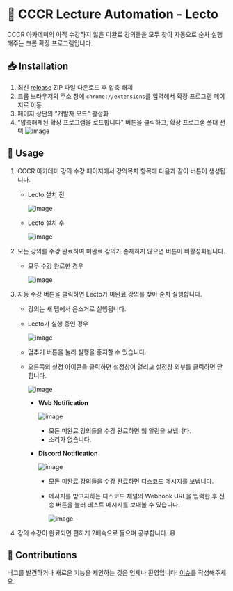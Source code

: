 # 🚀 CCCR Lecture Automation - Lecto

CCCR 아카데미의 아직 수강하지 않은 미완료 강의들을 모두 찾아 자동으로 순차 실행해주는 크롬 확장 프로그램입니다.

## 📥 Installation

1. 최신 [release](https://github.com/do0ori/lecto-cccr/releases) ZIP 파일 다운로드 후 압축 해제
2. 크롬 브라우저의 주소 창에 `chrome://extensions`를 입력해서 확장 프로그램 페이지로 이동
3. 페이지 상단의 "개발자 모드" 활성화
4. "압축해제된 확장 프로그램을 로드합니다" 버튼을 클릭하고, 확장 프로그램 폴더 선택
   ![image](https://github.com/user-attachments/assets/075cc118-00eb-40f4-acd4-19d8dd7b447b)

## 📖 Usage

1. CCCR 아카데미 강의 수강 페이지에서 강의목차 항목에 다음과 같이 버튼이 생성됩니다.

    - Lecto 설치 전

        ![image](https://github.com/user-attachments/assets/7e657fe6-6947-4207-a538-dae439a2ad0d)

    - Lecto 설치 후

        ![image](https://github.com/user-attachments/assets/0146d95b-b806-4da0-946e-b88407347d02)

2. 모든 강의를 수강 완료하여 미완료 강의가 존재하지 않으면 버튼이 비활성화됩니다.

    - 모두 수강 완료한 경우

        ![image](https://github.com/user-attachments/assets/b1be45a0-64af-4c4c-b76e-0abeea48b059)

3. 자동 수강 버튼을 클릭하면 Lecto가 미완료 강의를 찾아 순차 실행합니다.

    - 강의는 새 탭에서 음소거로 실행됩니다.
    - Lecto가 실행 중인 경우

        ![image](https://github.com/user-attachments/assets/5ad4d0f4-a852-496a-9b1e-a6fb297a9b54)

    - 멈추기 버튼을 눌러 실행을 중지할 수 있습니다.
    - 오른쪽의 설정 아이콘을 클릭하면 설정창이 열리고 설정창 외부를 클릭하면 닫힙니다.

        ![image](https://github.com/user-attachments/assets/1f7527ca-952e-40e6-a2ef-e5e8c064414f)

        - **Web Notification**

            ![image](https://github.com/user-attachments/assets/0ca41857-1afb-4365-8f2a-91cd01c486a5)

            - 모든 미완료 강의들을 수강 완료하면 웹 알림을 보냅니다.
            - 소리가 없습니다.

        - **Discord Notification**

            ![image](https://github.com/user-attachments/assets/24196732-7fe9-4410-a3b6-0bb0e609b88a)

            - 모든 미완료 강의들을 수강 완료하면 디스코드 메시지를 보냅니다.
            - 메시지를 받고자하는 디스코드 채널의 Webhook URL을 입력한 후 전송 버튼을 눌러 테스트 메시지를 보내볼 수 있습니다.

                ![image](https://github.com/user-attachments/assets/7e14ca81-34bf-40a7-944a-07d460a921b8)

4. 강의 수강이 완료되면 편하게 2배속으로 들으며 공부합니다. 😄

## 🤝 Contributions

버그를 발견하거나 새로운 기능을 제안하는 것은 언제나 환영입니다! [이슈](https://github.com/do0ori/lecto-cccr/issues)를 작성해주세요.
